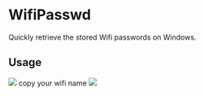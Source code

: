 # WifiPasswd
Quickly retrieve the stored Wifi passwords on Windows.
## Usage
![](https://cdn.ipfsscan.io/ipfs/QmNYKGwZD12y6Wi8DhHHS7G8qNMYK3fPdjo2apsbQCXQiq?filename=image.png)
copy your wifi name
![](https://cdn.ipfsscan.io/ipfs/QmZ5QTTBRFbjosi4Qz9Eigb8Vkfq517VEFAVQiekz7i5QN?filename=image.png)
